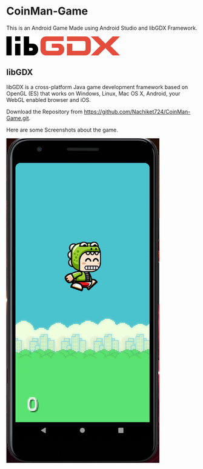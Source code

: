 
# CoinMan-Game
This is an Android Game Made using Android Studio and libGDX Framework.

![](Images/libGDX.png)

## libGDX

libGDX is a cross-platform Java game development framework based on OpenGL (ES) that works on Windows, Linux, Mac OS X, Android, your WebGL enabled browser and iOS.


Download the Repository from https://github.com/Nachiket724/CoinMan-Game.git.

Here are some Screenshots about the game.

![](Images/1.png)
